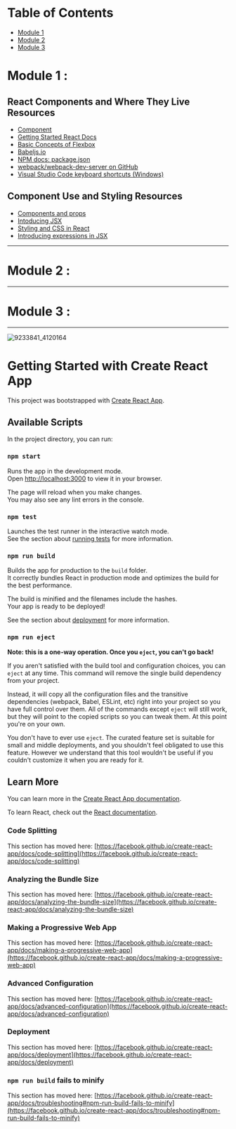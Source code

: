# Table of Contents

- [Module 1](#module1)
- [Module 2](#module2)
- [Module 3](#module3)


# Module 1 :


## React Components and Where They Live Resources

- [Component](https://react.dev/reference/react/Component#catching-rendering-errors-with-an-error-boundary)
- [Getting Started React Docs](https://legacy.reactjs.org/docs/getting-started.html)
- [Basic Concepts of Flexbox](https://developer.mozilla.org/en-US/docs/Web/CSS/CSS_flexible_box_layout/Basic_concepts_of_flexbox)
- [Babeljs.io](https://babeljs.io/)
- [NPM docs: package.json](https://docs.npmjs.com/cli/v7/configuring-npm/package-json)
- [webpack/webpack-dev-server on GitHub](https://github.com/webpack/webpack-dev-server)
- [Visual Studio Code keyboard shortcuts (Windows)](https://legacy.reactjs.org/docs/getting-started.html)

## Component Use and Styling Resources

- [Components and props](https://legacy.reactjs.org/docs/components-and-props.html)
- [Intoducing JSX](https://legacy.reactjs.org/docs/introducing-jsx.html)
- [Styling and CSS in React](https://legacy.reactjs.org/docs/faq-styling.html)
- [Introducing expressions in JSX](https://legacy.reactjs.org/docs/introducing-jsx.html#embedding-expressions-in-jsx)

---

# Module 2 :

---

# Module 3 :


---
![9233841_4120164](https://github.com/user-attachments/assets/6179e909-e580-4e3b-9c16-ffd1784c8773)









# Getting Started with Create React App

This project was bootstrapped with [Create React App](https://github.com/facebook/create-react-app).

## Available Scripts

In the project directory, you can run:

### `npm start`

Runs the app in the development mode.\
Open [http://localhost:3000](http://localhost:3000) to view it in your browser.

The page will reload when you make changes.\
You may also see any lint errors in the console.

### `npm test`

Launches the test runner in the interactive watch mode.\
See the section about [running tests](https://facebook.github.io/create-react-app/docs/running-tests) for more information.

### `npm run build`

Builds the app for production to the `build` folder.\
It correctly bundles React in production mode and optimizes the build for the best performance.

The build is minified and the filenames include the hashes.\
Your app is ready to be deployed!

See the section about [deployment](https://facebook.github.io/create-react-app/docs/deployment) for more information.

### `npm run eject`

**Note: this is a one-way operation. Once you `eject`, you can't go back!**

If you aren't satisfied with the build tool and configuration choices, you can `eject` at any time. This command will remove the single build dependency from your project.

Instead, it will copy all the configuration files and the transitive dependencies (webpack, Babel, ESLint, etc) right into your project so you have full control over them. All of the commands except `eject` will still work, but they will point to the copied scripts so you can tweak them. At this point you're on your own.

You don't have to ever use `eject`. The curated feature set is suitable for small and middle deployments, and you shouldn't feel obligated to use this feature. However we understand that this tool wouldn't be useful if you couldn't customize it when you are ready for it.

## Learn More

You can learn more in the [Create React App documentation](https://facebook.github.io/create-react-app/docs/getting-started).

To learn React, check out the [React documentation](https://reactjs.org/).

### Code Splitting

This section has moved here: [https://facebook.github.io/create-react-app/docs/code-splitting](https://facebook.github.io/create-react-app/docs/code-splitting)

### Analyzing the Bundle Size

This section has moved here: [https://facebook.github.io/create-react-app/docs/analyzing-the-bundle-size](https://facebook.github.io/create-react-app/docs/analyzing-the-bundle-size)

### Making a Progressive Web App

This section has moved here: [https://facebook.github.io/create-react-app/docs/making-a-progressive-web-app](https://facebook.github.io/create-react-app/docs/making-a-progressive-web-app)

### Advanced Configuration

This section has moved here: [https://facebook.github.io/create-react-app/docs/advanced-configuration](https://facebook.github.io/create-react-app/docs/advanced-configuration)

### Deployment

This section has moved here: [https://facebook.github.io/create-react-app/docs/deployment](https://facebook.github.io/create-react-app/docs/deployment)

### `npm run build` fails to minify

This section has moved here: [https://facebook.github.io/create-react-app/docs/troubleshooting#npm-run-build-fails-to-minify](https://facebook.github.io/create-react-app/docs/troubleshooting#npm-run-build-fails-to-minify)
